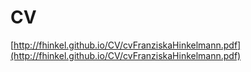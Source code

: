 # CV

[http://fhinkel.github.io/CV/cvFranziskaHinkelmann.pdf](http://fhinkel.github.io/CV/cvFranziskaHinkelmann.pdf)
